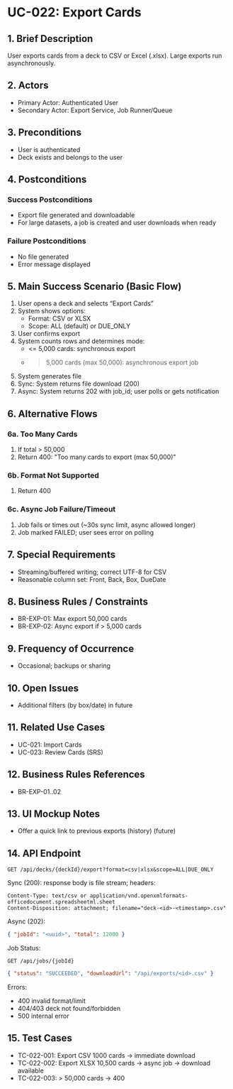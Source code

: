 # UC-022: Export Cards

## 1. Brief Description

User exports cards from a deck to CSV or Excel (.xlsx). Large exports run asynchronously.

## 2. Actors

- Primary Actor: Authenticated User
- Secondary Actor: Export Service, Job Runner/Queue

## 3. Preconditions

- User is authenticated
- Deck exists and belongs to the user

## 4. Postconditions

### Success Postconditions

- Export file generated and downloadable
- For large datasets, a job is created and user downloads when ready

### Failure Postconditions

- No file generated
- Error message displayed

## 5. Main Success Scenario (Basic Flow)

1. User opens a deck and selects “Export Cards”
2. System shows options:
   - Format: CSV or XLSX
   - Scope: ALL (default) or DUE_ONLY
3. User confirms export
4. System counts rows and determines mode:
   - <= 5,000 cards: synchronous export
   - > 5,000 cards (max 50,000): asynchronous export job
5. System generates file
6. Sync: System returns file download (200)
7. Async: System returns 202 with job_id; user polls or gets notification

## 6. Alternative Flows

### 6a. Too Many Cards

1. If total > 50,000
2. Return 400: "Too many cards to export (max 50,000)"

### 6b. Format Not Supported

1. Return 400

### 6c. Async Job Failure/Timeout

1. Job fails or times out (~30s sync limit, async allowed longer)
2. Job marked FAILED; user sees error on polling

## 7. Special Requirements

- Streaming/buffered writing; correct UTF-8 for CSV
- Reasonable column set: Front, Back, Box, DueDate

## 8. Business Rules / Constraints

- BR-EXP-01: Max export 50,000 cards
- BR-EXP-02: Async export if > 5,000 cards

## 9. Frequency of Occurrence

- Occasional; backups or sharing

## 10. Open Issues

- Additional filters (by box/date) in future

## 11. Related Use Cases

- UC-021: Import Cards
- UC-023: Review Cards (SRS)

## 12. Business Rules References

- BR-EXP-01..02

## 13. UI Mockup Notes

- Offer a quick link to previous exports (history) (future)

## 14. API Endpoint

```
GET /api/decks/{deckId}/export?format=csv|xlsx&scope=ALL|DUE_ONLY
```

Sync (200): response body is file stream; headers:

```
Content-Type: text/csv or application/vnd.openxmlformats-officedocument.spreadsheetml.sheet
Content-Disposition: attachment; filename="deck-<id>-<timestamp>.csv"
```

Async (202):

```json
{ "jobId": "<uuid>", "total": 12000 }
```

Job Status:

```
GET /api/jobs/{jobId}
```

```json
{ "status": "SUCCEEDED", "downloadUrl": "/api/exports/<id>.csv" }
```

Errors:

- 400 invalid format/limit
- 404/403 deck not found/forbidden
- 500 internal error

## 15. Test Cases

- TC-022-001: Export CSV 1000 cards -> immediate download
- TC-022-002: Export XLSX 10,500 cards -> async job -> download available
- TC-022-003: > 50,000 cards -> 400
